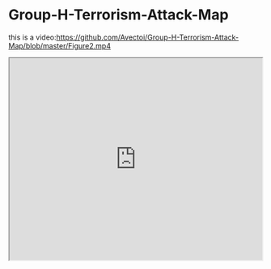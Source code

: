 # Group-H-Terrorism-Attack-Map

this is a video:https://github.com/Avectoi/Group-H-Terrorism-Attack-Map/blob/master/Figure2.mp4


<iframe height=400 width=500 src="https://github.com/Avectoi/Group-H-Terrorism-Attack-Map/blob/master/figure2.gif">
